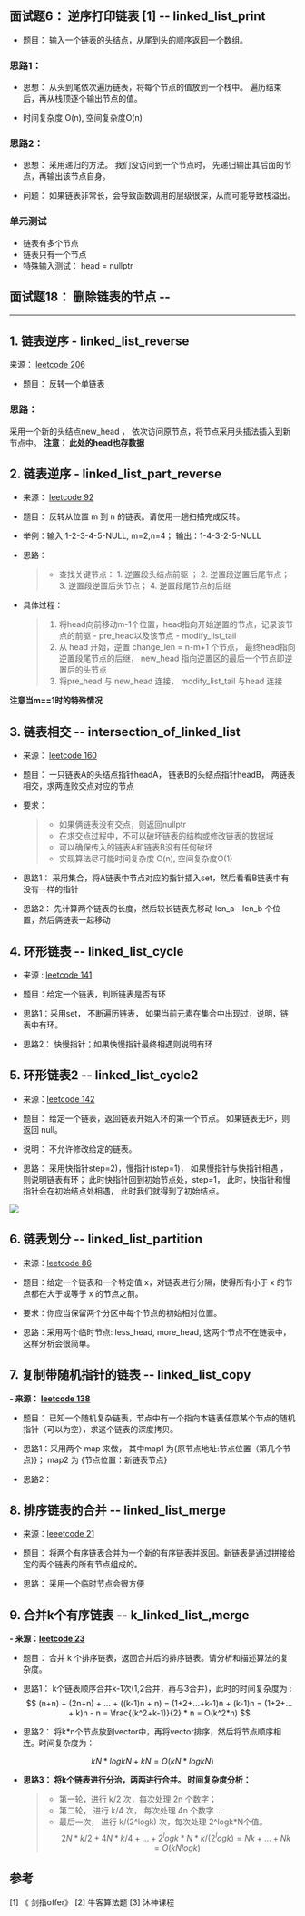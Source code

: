 
## 面试题6： 逆序打印链表 [1] -- linked_list_print

- 题目： 输入一个链表的头结点，从尾到头的顺序返回一个数组。

### 思路1： 

- 思想： 从头到尾依次遍历链表，将每个节点的值放到一个栈中。 遍历结束后，再从栈顶逐个输出节点的值。

- 时间复杂度 O(n), 空间复杂度O(n)

### 思路2：

- 思想： 采用递归的方法。 我们没访问到一个节点时， 先递归输出其后面的节点，再输出该节点自身。

- 问题： 如果链表非常长，会导致函数调用的层级很深，从而可能导致栈溢出。

### 单元测试

- 链表有多个节点
- 链表只有一个节点
- 特殊输入测试： head = nullptr


## 面试题18： 删除链表的节点 -- 



---


## 1. 链表逆序 -  linked_list_reverse

来源： [leetcode 206](https://leetcode-cn.com/problems/reverse-linked-list/)

- 题目： 反转一个单链表

### 思路：

采用一个新的头结点new_head ， 依次访问原节点，将节点采用头插法插入到新节点中。
**注意： 此处的head也存数据**

## 2. 链表逆序 - linked_list_part_reverse

- 来源： [leetcode 92](https://leetcode-cn.com/problems/reverse-linked-list-ii/)

-  题目： 反转从位置 m 到 n 的链表。请使用一趟扫描完成反转。

- 举例：输入 1-2-3-4-5-NULL, m=2,n=4； 输出：1-4-3-2-5-NULL

- 思路：
  > - 查找关键节点： 1. 逆置段头结点前驱 ； 2. 逆置段逆置后尾节点； 3. 逆置段逆置后头节点； 4. 逆置段尾节点的后继

- 具体过程：
  > 1.  将head向前移动m-1个位置，head指向开始逆置的节点，记录该节点的前驱 - pre_head以及该节点 - modify_list_tail
  > 2.  从 head 开始，逆置 change_len = n-m+1 个节点， 最终head指向逆置段尾节点的后继， new_head 指向逆置区的最后一个节点即逆置后的头节点
  > 3. 将pre_head 与 new_head 连接， modify_list_tail 与head 连接

**注意当m==1时的特殊情况**

## 3. 链表相交 -- intersection_of_linked_list

- 来源： [leetcode 160](https://leetcode-cn.com/problems/intersection-of-two-linked-lists/)
- 题目： 一只链表A的头结点指针headA， 链表B的头结点指针headB， 两链表相交，求两连败交点对应的节点

- 要求：
  > - 如果俩链表没有交点，则返回nullptr
  > - 在求交点过程中，不可以破坏链表的结构或修改链表的数据域
  > - 可以确保传入的链表A和链表B没有任何破坏
  > - 实现算法尽可能时间复杂度 O(n), 空间复杂度O(1)

- 思路1： 采用集合，将A链表中节点对应的指针插入set，然后看看B链表中有没有一样的指针
- 思路2： 先计算两个链表的长度，然后较长链表先移动 len_a - len_b 个位置，然后俩链表一起移动

## 4. 环形链表 -- linked_list_cycle

- 来源 : [leetcode 141](https://leetcode-cn.com/problems/linked-list-cycle/)

- 题目：给定一个链表，判断链表是否有环

- 思路1：采用set， 不断遍历链表， 如果当前元素在集合中出现过，说明，链表中有环。

- 思路2： 快慢指针；如果快慢指针最终相遇则说明有环


## 5. 环形链表2 -- linked_list_cycle2

- 来源：[leetcode 142](https://leetcode-cn.com/problems/linked-list-cycle-ii/)
- 题目： 给定一个链表，返回链表开始入环的第一个节点。 如果链表无环，则返回 null。

- 说明： 不允许修改给定的链表。

- 思路： 采用快指针step=2)，慢指针(step=1)， 如果慢指针与快指针相遇 ，则说明链表有环； 此时快指针回到初始节点处，step=1， 此时，快指针和慢指针会在初始结点处相遇， 此时我们就得到了初始结点。

![](http://ww1.sinaimg.cn/large/006gOeiSly1g0qpdd0o5lj30yo0lf7dj.jpg)


## 6. 链表划分 -- linked_list_partition

- 来源：[leetcode 86](https://leetcode-cn.com/problems/partition-list/)

- 题目：给定一个链表和一个特定值 x，对链表进行分隔，使得所有小于 x 的节点都在大于或等于 x 的节点之前。

- 要求：你应当保留两个分区中每个节点的初始相对位置。

- 思路：采用两个临时节点: less_head, more_head, 这两个节点不在链表中，这样分析会很简单。

## 7. 复制带随机指针的链表 -- linked_list_copy

**- 来源： [leetcode 138](https://leetcode-cn.com/problems/copy-list-with-random-pointer/)**

- 题目： 已知一个随机复杂链表，节点中有一个指向本链表任意某个节点的随机指针（可以为空），求这个链表的深度拷贝。

- 思路1：采用两个 map 来做， 其中map1 为{原节点地址:节点位置（第几个节点)}； map2 为 {节点位置：新链表节点}
- 思路2： 

## 8. 排序链表的合并 -- linked_list_merge

- 来源：[leeetcode 21](https://leetcode-cn.com/problems/merge-two-sorted-lists/)

- 题目： 将两个有序链表合并为一个新的有序链表并返回。新链表是通过拼接给定的两个链表的所有节点组成的。 

- 思路： 采用一个临时节点会很方便

## 9.  合并k个有序链表 -- k_linked_list_,merge

**- 来源：[leetcode 23](https://leetcode-cn.com/problems/merge-k-sorted-lists/)**
- 题目： 合并 k 个排序链表，返回合并后的排序链表。请分析和描述算法的复杂度。

- 思路1： k个链表顺序合并k-1次(1,2合并，再与3合并)，此时的时间复杂度为 : 
$$
(n+n) + (2n+n) + ... + ((k-1)n + n) = (1+2+...+k-1)n + (k-1)n = (1+2+... + k)n - n = \frac{(k^2+k-1)}{2} * n = O(k^2*n)
$$

- 思路2： 将k*n个节点放到vector中，再将vector排序，然后将节点顺序相连。时间复杂度为：

$$
kN * logkN + kN = O(kN * logkN)
$$

- **思路3： 将k个链表进行分治，两两进行合并。 时间复杂度分析：**
  > - 第一轮，进行 k/2 次，每次处理 2n 个数字；
  > - 第二轮， 进行 k/4 次， 每次处理 4n 个数字
  > ...
  > - 最后一次， 进行 k/(2^logk) 次，每次处理 2^logk*N个值。
$$
2N * k / 2 + 4N * k/4 + ... + 2^logk * N *k /(2^logk) = Nk + ...+ Nk = O(kNlogk)
$$



## 参考

[1] 《 剑指offer》
[2]   牛客算法题
[3]   沐神课程